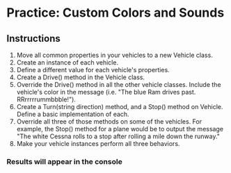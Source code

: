 # Practice: Custom Colors and Sounds

## Instructions
1. Move all common properties in your vehicles to a new Vehicle class.
1. Create an instance of each vehicle.
1. Define a different value for each vehicle's properties.
1. Create a Drive() method in the Vehicle class.
1. Override the Drive() method in all the other vehicle classes. Include the vehicle's color in the message (i.e. "The blue Ram drives past. RRrrrrrummbbble!"). 
1. Create a Turn(string direction) method, and a Stop() method on Vehicle. Define a basic implementation of each.
1. Override all three of those methods on some of the vehicles. For example, the Stop() method for a plane would be to output the message "The white Cessna rolls to a stop after rolling a mile down the runway."
1. Make your vehicle instances perform all three behaviors.


### Results will appear in the console